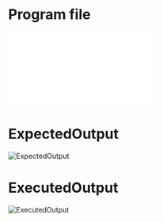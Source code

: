 # Program file
![FCFS](FCFS.py)

# ExpectedOutput
![ExpectedOutput](ExpectedOutput.png)

# ExecutedOutput
![ExecutedOutput](ExecutedOutput.png)
